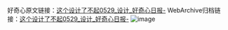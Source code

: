 好奇心原文链接：[这个设计了不起0529_设计_好奇心日报-](https://www.qdaily.com/articles/10171.html)
WebArchive归档链接：[这个设计了不起0529_设计_好奇心日报-](http://web.archive.org/web/20190623155752/https://www.qdaily.com/articles/10171.html)
![image](http://ww3.sinaimg.cn/large/007d5XDply1g3vvchjfo7j30u01hk7a8)